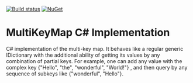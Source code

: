 [![Build status](https://ci.appveyor.com/api/projects/status/b98onv6m5cb39mly?svg=true)](https://ci.appveyor.com/project/protobufel/multikeymapcsharp)
[![NuGet](https://img.shields.io/nuget/v/multikeymap.svg?style=plastic)](https://www.nuget.org/packages/multikeymap/)
# MultiKeyMap C# Implementation #

C# implementation of the multi-key map.  It behaves like a regular generic IDictionary with the additional ability of getting its values by any combination of partial keys. For example, one can add any value with the complex key {"Hello", "the", "wonderful", "World!"} , and then query by any sequence of subkeys like {"wonderful", "Hello"}.  
